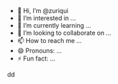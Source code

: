 - 👋 Hi, I’m @zuriqui
- 👀 I’m interested in ...
- 🌱 I’m currently learning ...
- 💞️ I’m looking to collaborate on ...
- 📫 How to reach me ...
- 😄 Pronouns: ...
- ⚡ Fun fact: ...

<!---
zuriqui/zuriqui is a ✨ special ✨ repository because its `README.md` (this file) appears on your GitHub profile.
You can click the Preview link to take a look at your changes.
---> dd

